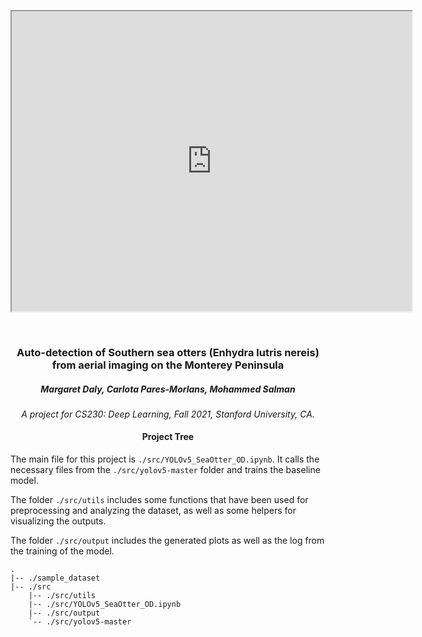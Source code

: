<div align="center">
<p>
   <iframe src="https://drive.google.com/file/d/1EEbkI9olmXfdFyJhhMa0zI9FjgsodNps/preview" width="640" height="480"></iframe>
</p>
<br>
<h3>
Auto-detection of Southern sea otters (Enhydra lutris nereis) from aerial imaging on the Monterey Peninsula
</h3>
<h5>
Margaret Daly, Carlota Pares-Morlans, Mohammed Salman
</h5>
<p>
<i>A project for CS230: Deep Learning, Fall 2021, Stanford University, CA.</i>
</p>
</div>

#### <div align="center">Project Tree</div> 

The main file for this project is ```./src/YOLOv5_SeaOtter_OD.ipynb```. It calls the necessary files from the ```./src/yolov5-master``` folder and trains the baseline model. 

The folder ```./src/utils``` includes some functions that have been used for preprocessing and analyzing the dataset, as well as some helpers for visualizing the outputs.

The folder ```./src/output``` includes the generated plots as well as the log from the training of the model.
```
.
|-- ./sample_dataset
|-- ./src
    |-- ./src/utils
    |-- ./src/YOLOv5_SeaOtter_OD.ipynb
    |-- ./src/output
    `-- ./src/yolov5-master
```

